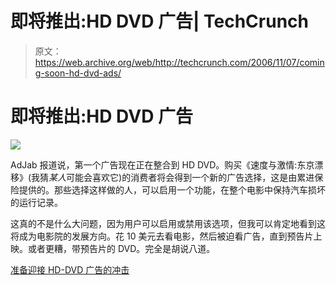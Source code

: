 # 即将推出:HD DVD 广告| TechCrunch

> 原文：<https://web.archive.org/web/http://techcrunch.com/2006/11/07/coming-soon-hd-dvd-ads/>

# 即将推出:HD DVD 广告

![](img/40a6c999d36b84eb989e1a36ac2a1b34.png)

AdJab 报道说，第一个广告现在正在整合到 HD DVD。购买《速度与激情:东京漂移》(我猜*某人*可能会喜欢它)的消费者将会得到一个新的广告选择，这是由累进保险提供的。那些选择这样做的人，可以启用一个功能，在整个电影中保持汽车损坏的运行记录。

这真的不是什么大问题，因为用户可以启用或禁用该选项，但我可以肯定地看到这将成为电影院的发展方向。花 10 美元去看电影，然后被迫看广告，直到预告片上映。或者更糟，带预告片的 DVD。完全是胡说八道。

[准备迎接 HD-DVD 广告的冲击](https://web.archive.org/web/20130627213954/http://www.adjab.com/2006/11/07/prepare-for-the-hd-dvd-ad-onslaught/)
